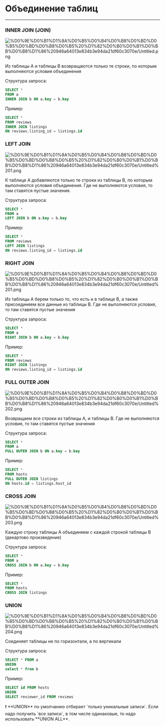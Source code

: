 # Объединение таблиц

---

### INNER JOIN (JOIN)

![%D0%9E%D0%B1%D1%8A%D0%B5%D0%B4%D0%B8%D0%BD%D0%B5%D0%BD%D0%B8%D0%B5%20%D1%82%D0%B0%D0%B1%D0%BB%D0%B8%D1%86%20946a64013e834b3e94da21df60c3070e/Untitled.png](%D0%9E%D0%B1%D1%8A%D0%B5%D0%B4%D0%B8%D0%BD%D0%B5%D0%BD%D0%B8%D0%B5%20%D1%82%D0%B0%D0%B1%D0%BB%D0%B8%D1%86%20946a64013e834b3e94da21df60c3070e/Untitled.png)

Из таблицы А и таблицы В возвращаются только те строки, по которым выполняются условия объединения

Структура запроса:

```sql
SELECT *
FROM a
INNER JOIN b ON a.key = b.key

```

Пример:

```sql
SELECT * 
FROM reviews 
INNER JOIN listings 
ON reviews.listing_id = listings.id
```

### LEFT JOIN

![%D0%9E%D0%B1%D1%8A%D0%B5%D0%B4%D0%B8%D0%BD%D0%B5%D0%BD%D0%B8%D0%B5%20%D1%82%D0%B0%D0%B1%D0%BB%D0%B8%D1%86%20946a64013e834b3e94da21df60c3070e/Untitled%201.png](%D0%9E%D0%B1%D1%8A%D0%B5%D0%B4%D0%B8%D0%BD%D0%B5%D0%BD%D0%B8%D0%B5%20%D1%82%D0%B0%D0%B1%D0%BB%D0%B8%D1%86%20946a64013e834b3e94da21df60c3070e/Untitled%201.png)

К таблице А добавляются только те строки из таблицы В, по которым выполняются условия объединения. Где не выполняются условия, то там ставятся пустые значения.

Структура запроса:

```sql
SELECT *
FROM a
LEFT JOIN b ON a.key = b.key

```

Пример:

```sql
SELECT * 
FROM reviews 
LEFT JOIN listings 
ON reviews.listing_id = listings.id
```

### RIGHT JOIN

![%D0%9E%D0%B1%D1%8A%D0%B5%D0%B4%D0%B8%D0%BD%D0%B5%D0%BD%D0%B8%D0%B5%20%D1%82%D0%B0%D0%B1%D0%BB%D0%B8%D1%86%20946a64013e834b3e94da21df60c3070e/Untitled%201.png](%D0%9E%D0%B1%D1%8A%D0%B5%D0%B4%D0%B8%D0%BD%D0%B5%D0%BD%D0%B8%D0%B5%20%D1%82%D0%B0%D0%B1%D0%BB%D0%B8%D1%86%20946a64013e834b3e94da21df60c3070e/Untitled%201.png)

Из таблицы А берем только то, что есть и в таблице В, а также присоединяем все данные из таблицы В. Где не выполняются условия, то там ставятся пустые значения

Структура запроса:

```sql
SELECT *
FROM a
RIGHT JOIN b ON a.key = b.key

```

Пример:

```sql
SELECT * 
FROM reviews 
RIGHT JOIN listings 
ON reviews.listing_id = listings.id
```

### FULL OUTER JOIN

![%D0%9E%D0%B1%D1%8A%D0%B5%D0%B4%D0%B8%D0%BD%D0%B5%D0%BD%D0%B8%D0%B5%20%D1%82%D0%B0%D0%B1%D0%BB%D0%B8%D1%86%20946a64013e834b3e94da21df60c3070e/Untitled%202.png](%D0%9E%D0%B1%D1%8A%D0%B5%D0%B4%D0%B8%D0%BD%D0%B5%D0%BD%D0%B8%D0%B5%20%D1%82%D0%B0%D0%B1%D0%BB%D0%B8%D1%86%20946a64013e834b3e94da21df60c3070e/Untitled%202.png)

Возвращаем все строки из таблицы А, и таблицы В. Где не выполняются условия, то там ставятся пустые значения

Структура запроса:

```sql
SELECT *
FROM a
FULL OUTER JOIN b ON a.key = b.key

```

Пример:

```sql
SELECT * 
FROM hosts 
FULL OUTER JOIN listings 
ON hosts.id = listings.host_id
```

### CROSS JOIN

![%D0%9E%D0%B1%D1%8A%D0%B5%D0%B4%D0%B8%D0%BD%D0%B5%D0%BD%D0%B8%D0%B5%20%D1%82%D0%B0%D0%B1%D0%BB%D0%B8%D1%86%20946a64013e834b3e94da21df60c3070e/Untitled%203.png](%D0%9E%D0%B1%D1%8A%D0%B5%D0%B4%D0%B8%D0%BD%D0%B5%D0%BD%D0%B8%D0%B5%20%D1%82%D0%B0%D0%B1%D0%BB%D0%B8%D1%86%20946a64013e834b3e94da21df60c3070e/Untitled%203.png)

Каждую строку таблицы А объединяем с каждой строкой таблицы В (декартово произведение)

Структура запроса:

```sql
SELECT *
FROM a
CROSS JOIN b ON a.key = b.key
```

Пример:

```sql
SELECT * 
FROM hosts 
CROSS JOIN listings
```

### UNION

![%D0%9E%D0%B1%D1%8A%D0%B5%D0%B4%D0%B8%D0%BD%D0%B5%D0%BD%D0%B8%D0%B5%20%D1%82%D0%B0%D0%B1%D0%BB%D0%B8%D1%86%20946a64013e834b3e94da21df60c3070e/Untitled%204.png](%D0%9E%D0%B1%D1%8A%D0%B5%D0%B4%D0%B8%D0%BD%D0%B5%D0%BD%D0%B8%D0%B5%20%D1%82%D0%B0%D0%B1%D0%BB%D0%B8%D1%86%20946a64013e834b3e94da21df60c3070e/Untitled%204.png)

Соединяет таблицы не по горизонтали, а по вертикали

Структура запроса:

```sql
SELECT * FROM a
UNION 
select * from b
```

Пример:

```sql
SELECT id FROM hosts 
UNION
SELECT reviewer_id FROM reviews
```

<aside>
❗ **UNION** по умолчанию отбирает `только уникальные записи`.  Если надо получить `все записи`, в том числе одинаковые, то надо использовать **UNION ALL**.

</aside>